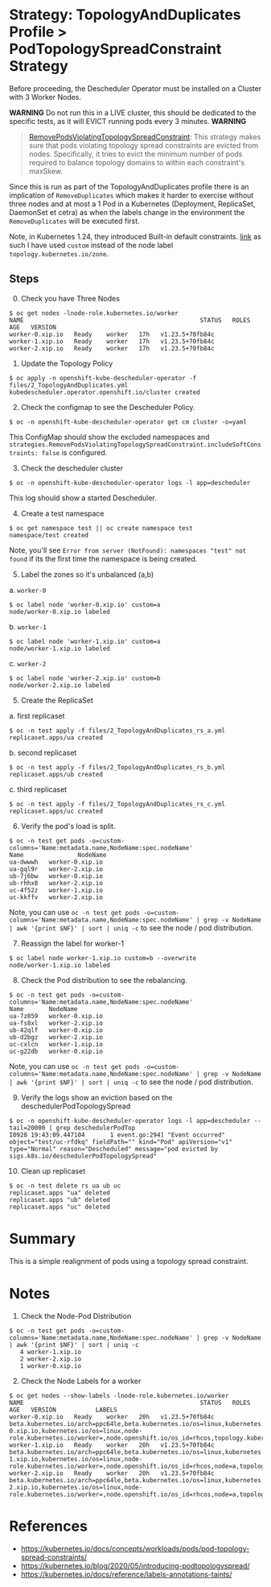 # Strategy: TopologyAndDuplicates Profile > PodTopologySpreadConstraint Strategy

Before proceeding, the Descheduler Operator must be installed on a Cluster with 3 Worker Nodes.

**WARNING**
Do not run this in a LIVE cluster, this should be dedicated to the specific tests, as it will EVICT running pods every 3 minutes.
**WARNING**

> [RemovePodsViolatingTopologySpreadConstraint](https://github.com/kubernetes-sigs/descheduler#removepodsviolatingtopologyspreadconstraint): This strategy makes sure that pods violating topology spread constraints are evicted from nodes. Specifically, it tries to evict the minimum number of pods required to balance topology domains to within each constraint's maxSkew.

Since this is run as part of the TopologyAndDuplicates profile there is an implication of `RemoveDuplicates` which makes it harder to exercise without three nodes and at most a 1 Pod in a Kubernetes (Deployment, ReplicaSet, DaemonSet et cetra) as when the labels change in the environment the `RemoveDuplicates` will be executed first.

Note, in Kubernetes 1.24, they introduced Built-in default constraints. [link](https://kubernetes.io/docs/concepts/scheduling-eviction/topology-spread-constraints/#internal-default-constraints) as such I have used `custom` instead of the node label `topology.kubernetes.io/zone`.

## Steps

0. Check you have Three Nodes

```
$ oc get nodes -lnode-role.kubernetes.io/worker
NAME                                                 STATUS   ROLES    AGE   VERSION
worker-0.xip.io   Ready    worker   17h   v1.23.5+70fb84c
worker-1.xip.io   Ready    worker   17h   v1.23.5+70fb84c
worker-2.xip.io   Ready    worker   17h   v1.23.5+70fb84c
```

1. Update the Topology Policy

```
$ oc apply -n openshift-kube-descheduler-operator -f files/2_TopologyAndDuplicates.yml
kubedescheduler.operator.openshift.io/cluster created
```

2. Check the configmap to see the Descheduler Policy. 

```
$ oc -n openshift-kube-descheduler-operator get cm cluster -o=yaml
```

This ConfigMap should show the excluded namespaces and `strategies.RemovePodsViolatingTopologySpreadConstraint.includeSoftConstraints: false` is configured.

3. Check the descheduler cluster 

```
$ oc -n openshift-kube-descheduler-operator logs -l app=descheduler 
```

This log should show a started Descheduler.

4. Create a test namespace

```
$ oc get namespace test || oc create namespace test
namespace/test created
```

Note, you'll see `Error from server (NotFound): namespaces "test" not found` if its the first time the namespace is being created.


5. Label the zones so it's unbalanced (a,b)

a. `worker-0`

```
$ oc label node 'worker-0.xip.io' custom=a 
node/worker-0.xip.io labeled
```

b. `worker-1`

```
$ oc label node 'worker-1.xip.io' custom=a
node/worker-1.xip.io labeled
```

c. `worker-2`

```
$ oc label node 'worker-2.xip.io' custom=b
node/worker-2.xip.io labeled
```

5. Create the ReplicaSet

a. first replicaset

```
$ oc -n test apply -f files/2_TopologyAndDuplicates_rs_a.yml
replicaset.apps/ua created
```

b. second replicaset

```
$ oc -n test apply -f files/2_TopologyAndDuplicates_rs_b.yml
replicaset.apps/ub created
```

c. third replicaset

```
$ oc -n test apply -f files/2_TopologyAndDuplicates_rs_c.yml
replicaset.apps/uc created
```

6. Verify the pod's load is split.

```
$ oc -n test get pods -o=custom-columns='Name:metadata.name,NodeName:spec.nodeName'
Name               NodeName
ua-dwwwh   worker-0.xip.io
ua-gql9r   worker-2.xip.io
ub-7j6bw   worker-0.xip.io
ub-rhhx8   worker-2.xip.io
uc-4f52z   worker-1.xip.io
uc-kkffv   worker-2.xip.io
```

Note, you can use `oc -n test get pods -o=custom-columns='Name:metadata.name,NodeName:spec.nodeName' | grep -v NodeName | awk '{print $NF}' | sort | uniq -c` to see the node / pod distribution.

7. Reassign the label for worker-1

```
$ oc label node worker-1.xip.io custom=b --overwrite  
node/worker-1.xip.io labeled
```

8. Check the Pod distribution to see the rebalancing.

```
$ oc -n test get pods -o=custom-columns='Name:metadata.name,NodeName:spec.nodeName'
Name       NodeName
ua-7z859   worker-0.xip.io
ua-fs8xl   worker-2.xip.io
ub-42qlf   worker-0.xip.io
ub-d2bgz   worker-2.xip.io
uc-cxlcn   worker-1.xip.io
uc-g22db   worker-0.xip.io
```

Note, you can use `oc -n test get pods -o=custom-columns='Name:metadata.name,NodeName:spec.nodeName' | grep -v NodeName | awk '{print $NF}' | sort | uniq -c` to see the node / pod distribution.

9. Verify the logs show an eviction based on the deschedulerPodTopologySpread

```
$ oc -n openshift-kube-descheduler-operator logs -l app=descheduler --tail=20000 | grep deschedulerPodTop
I0928 19:43:09.447104       1 event.go:294] "Event occurred" object="test/uc-rfdkq" fieldPath="" kind="Pod" apiVersion="v1" type="Normal" reason="Descheduled" message="pod evicted by sigs.k8s.io/deschedulerPodTopologySpread"
```

10. Clean up replicaset

```
$ oc -n test delete rs ua ub uc                                                   
replicaset.apps "ua" deleted
replicaset.apps "ub" deleted
replicaset.apps "uc" deleted
```

# Summary
This is a simple realignment of pods using a topology spread constraint.


# Notes

1. Check the Node-Pod Distribution

```
$ oc -n test get pods -o=custom-columns='Name:metadata.name,NodeName:spec.nodeName' | grep -v NodeName | awk '{print $NF}' | sort | uniq -c
   4 worker-1.xip.io
   2 worker-2.xip.io
   1 worker-0.xip.io
```

2. Check the Node Labels for a worker

```
$ oc get nodes --show-labels -lnode-role.kubernetes.io/worker
NAME                                                 STATUS   ROLES    AGE   VERSION           LABELS
worker-0.xip.io   Ready    worker   20h   v1.23.5+70fb84c   beta.kubernetes.io/arch=ppc64le,beta.kubernetes.io/os=linux,kubernetes.io/arch=ppc64le,kubernetes.io/hostname=worker-0.xip.io,kubernetes.io/os=linux,node-role.kubernetes.io/worker=,node.openshift.io/os_id=rhcos,topology.kubernetes.io/zone=b
worker-1.xip.io   Ready    worker   20h   v1.23.5+70fb84c   beta.kubernetes.io/arch=ppc64le,beta.kubernetes.io/os=linux,kubernetes.io/arch=ppc64le,kubernetes.io/hostname=worker-1.xip.io,kubernetes.io/os=linux,node-role.kubernetes.io/worker=,node.openshift.io/os_id=rhcos,node=a,topology.kubernetes.io/zone=a
worker-2.xip.io   Ready    worker   20h   v1.23.5+70fb84c   beta.kubernetes.io/arch=ppc64le,beta.kubernetes.io/os=linux,kubernetes.io/arch=ppc64le,kubernetes.io/hostname=worker-2.xip.io,kubernetes.io/os=linux,node-role.kubernetes.io/worker=,node.openshift.io/os_id=rhcos,node=a,topology.kubernetes.io/zone=b
```

# References

- https://kubernetes.io/docs/concepts/workloads/pods/pod-topology-spread-constraints/
- https://kubernetes.io/blog/2020/05/introducing-podtopologyspread/
- https://kubernetes.io/docs/reference/labels-annotations-taints/ 